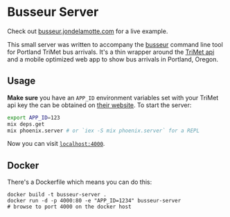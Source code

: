 # Busseur Server

Check out [busseur.jondelamotte.com][jd] for a live example.

This small server was written to accompany the [busseur][busseur] command line
tool for Portland TriMet bus arrivals. It's a thin wrapper around the [TriMet
api][api] and a mobile optimized web app to show bus arrivals in Portland,
Oregon.

## Usage

**Make sure** you have an `APP_ID` environment variables set with your TriMet api
key the can be obtained on [their website][id]. To start the server:

```bash
export APP_ID=123
mix deps.get
mix phoenix.server # or `iex -S mix phoenix.server` for a REPL
```

Now you can visit [`localhost:4000`](http://localhost:4000).

## Docker

There's a Dockerfile which means you can do this:

```
docker build -t busseur-server .
docker run -d -p 4000:80 -e "APP_ID=1234" busseur-server
# browse to port 4000 on the docker host
```

[api]: http://developer.trimet.org/ws_docs/
[id]: http://developer.trimet.org/appid/registration/
[busseur]: https://github.com/jondlm/busseur/
[jd]: http://busseur.jondelamotte.com/

